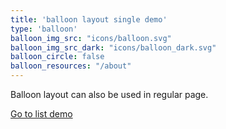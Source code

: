 ```yaml
---
title: 'balloon layout single demo'
type: 'balloon'
balloon_img_src: "icons/balloon.svg"
balloon_img_src_dark: "icons/balloon_dark.svg"
balloon_circle: false
balloon_resources: "/about"
---
```


Balloon layout can also be used in regular page.

[Go to list demo](/hugo-theme-monochrome/layouts/demo/balloon)
